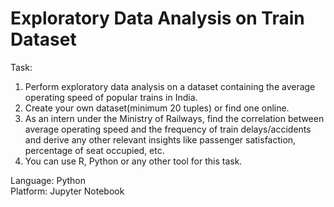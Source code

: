 # Exploratory Data Analysis on Train Dataset

Task:
1. Perform exploratory data analysis on a dataset containing the average operating speed of popular trains in India.
2. Create your own dataset(minimum 20 tuples) or find one online.
3. As an intern under the Ministry of Railways, find the correlation between average operating speed and the frequency of train delays/accidents and derive any other relevant insights like passenger satisfaction, percentage of seat occupied, etc.
4. You can use R, Python or any other tool for this task.


Language: Python  
Platform: Jupyter Notebook

